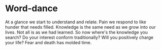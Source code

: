 # Word-dance
At a glance we start to understand and relate. Pain we respond to like hunder that needs filled. Knowledge is the same need as we grow into our lives. Not all is as we had learned. So now where's the knowledge you search? Do your interest conform traditionally? Will you positively charge your life? Fear and death has molded time.  
